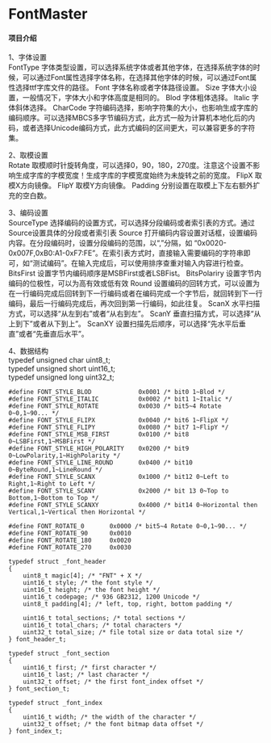 # FontMaster

#### 项目介绍
1、字体设置 <br>
    FontType 字体类型设置，可以选择系统字体或者其他字体，在选择系统字体的时候，可以通过Font属性选择字体名称，在选择其他字体的时候，可以通过Font属性选择ttf字库文件的路径。
    Font 字体名称或者字体路径设置。
    Size 字体大小设置，一般情况下，字体大小和字体高度是相同的。
    Blod 字体粗体选择。
    Italic 字体斜体选择。
    CharCode 字符编码选择，影响字符集的大小，也影响生成字库的编码顺序。可以选择MBCS多字节编码方式，此方式一般为计算机本地化后的内码，或者选择Unicode编码方式，此方式编码的区间更大，可以兼容更多的字符集。

2、取模设置 <br>
    Rotate 取模顺时针旋转角度，可以选择0，90，180，270度。注意这个设置不影响生成字库的字模宽度！生成字库的字模宽度始终为未旋转之前的宽度。
    FlipX 取模X方向镜像。
    FlipY 取模Y方向镜像。
    Padding 分别设置在取模上下左右额外扩充的空白数。

3、编码设置 <br>
    SourceType 选择编码的设置方式，可以选择分段编码或者索引表的方式。通过Source设置具体的分段或者索引表
    Source 打开编码内容设置对话框，设置编码内容。在分段编码时，设置分段编码的范围，以“,”分隔，如 “0x0020-0x007F,0xB0:A1-0xF7:FE”。在索引表方式时，直接输入需要编码的字符串即可，如“测试编码”。在输入完成后，可以使用排序查重对输入内容进行检查。
    BitsFirst 设置字节内编码顺序是MSBFirst或者LSBFist。
    BitsPolariry 设置字节内编码的位极性，可以为高有效或低有效
    Round 设置编码的回转方式，可以设置为在一行编码完成后回转到下一行编码或者在编码完成一个字节后，就回转到下一行编码，最后一行编码完成后，再次回到第一行编码，如此往复。
    ScanX 水平扫描方式，可以选择“从左到右”或者“从右到左”。
    ScanY 垂直扫描方式，可以选择“从上到下”或者从下到上”。
    ScanXY 设置扫描先后顺序，可以选择“先水平后垂直”或者“先垂直后水平”。

4、数据结构 <br>
    typedef unsigned char   uint8_t; <br>
	typedef unsigned short  uint16_t; <br>
	typedef unsigned long   uint32_t; <br>

	#define FONT_STYLE_BLOD             0x0001 /* bit0 1~Blod */
	#define FONT_STYLE_ITALIC           0x0002 /* bit1 1~Italic */
	#define FONT_STYLE_ROTATE           0x0030 /* bit5~4 Rotate 0~0,1~90... */
	#define FONT_STYLE_FLIPX            0x0040 /* bit6 1~FlipX */
	#define FONT_STYLE_FLIPY            0x0080 /* bit7 1~FlipY */
	#define FONT_STYLE_MSB_FIRST        0x0100 /* bit8 0~LSBFirst,1~MSBFirst */
	#define FONT_STYLE_HIGH_POLARITY    0x0200 /* bit9 0~LowPolarity,1~HighPolarity */
	#define FONT_STYLE_LINE_ROUND       0x0400 /* bit10 0~ByteRound,1~LineRound */
	#define FONT_STYLE_SCANX            0x1000 /* bit12 0~Left to Right,1~Right to Left */
	#define FONT_STYLE_SCANY            0x2000 /* bit 13 0~Top to Bottom,1~Bottom to Top */
	#define FONT_STYLE_SCANXY           0x4000 /* bit14 0~Horizontal then Vertical,1~Vertical then Horizontal */

	#define FONT_ROTATE_0       0x0000 /* bit5~4 Rotate 0~0,1~90... */
	#define FONT_ROTATE_90      0x0010
	#define FONT_ROTATE_180     0x0020
	#define FONT_ROTATE_270     0x0030

	typedef struct _font_header
	{
		uint8_t magic[4]; /* "FNT" + X */
		uint16_t style; /* the font style */
		uint16_t height; /* the font height */
		uint16_t codepage; /* 936 GB2312, 1200 Unicode */
		uint8_t padding[4]; /* left, top, right, bottom padding */

		uint16_t total_sections; /* total sections */
		uint16_t total_chars; /* total characters */
		uint32_t total_size; /* file total size or data total size */
	} font_header_t;

	typedef struct _font_section
	{
		uint16_t first; /* first character */
		uint16_t last; /* last character */
		uint32_t offset; /* the first font_index offset */
	} font_section_t;

	typedef struct _font_index
	{
		uint16_t width; /* the width of the character */
		uint32_t offset; /* the font bitmap data offset */
	} font_index_t;

